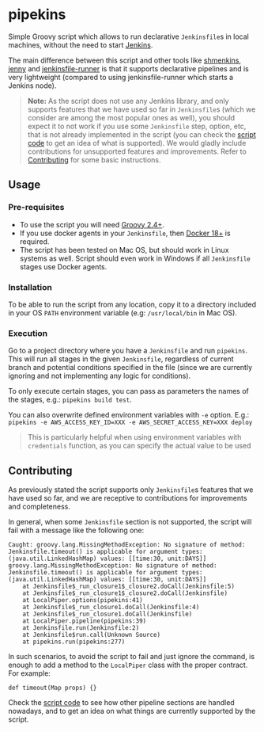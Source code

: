 # pipekins

Simple Groovy script which allows to run declarative `Jenkinsfile`s in local machines, without the need to start [Jenkins](https://jenkins.io/).

The main difference between this script and other tools like [shmenkins](https://github.com/qorrect/shmenkins), [jenny](https://github.com/bmustiata/jenny) and [jenkinsfile-runner](https://github.com/jenkinsci/jenkinsfile-runner) is that it supports declarative pipelines and is very lightweight (compared to using jenkinsfile-runner which starts a Jenkins node).

> **Note:**
> As the script does not use any Jenkins library, and only supports features that we have used so far in `Jenkinsfile`s (which we consider are among the most popular ones as well), you should expect it to not work if you use some `Jenkinsfile` step, option, etc, that is not already implemented in the script (you can check the [script code](pipekins) to get an idea of what is supported). 
> We would gladly include contributions for unsupported features and improvements. Refer to [Contributing](#contributing) for some basic instructions.

## Usage

### Pre-requisites

* To use the script you will need [Groovy 2.4+](http://groovy-lang.org/download.html). 
* If you use docker agents in your `Jenkinsfile`, then [Docker 18+](https://docs.docker.com/install/) is required.
* The script has been tested on Mac OS, but should work in Linux systems as well. Script should even work in Windows if all `Jenkinsfile` stages use Docker agents. 

### Installation

To be able to run the script from any location, copy it to a directory included in your OS `PATH` environment variable (e.g: `/usr/local/bin` in Mac OS).

### Execution

Go to a project directory where you have a `Jenkinsfile` and run `pipekins`. This will run all stages in the given `Jenkinsfile`, regardless of current branch and potential conditions specified in the file (since we are currently ignoring and not implementing any logic for conditions).

To only execute certain stages, you can pass as parameters the names of the stages, e.g.: `pipekins build test`.

You can also overwrite defined environment variables with `-e` option. E.g.: `pipekins -e AWS_ACCESS_KEY_ID=XXX -e AWS_SECRET_ACCESS_KEY=XXX deploy`

> This is particularly helpful when using environment variables with `credentials` function, as you can specify the actual value to be used

## Contributing

As previously stated the script supports only `Jenkinsfile`s features that we have used so far, and we are receptive to contributions for improvements and completeness.

In general, when some `Jenkinsfile` section is not supported, the script will fail with a message like the following one:

```
Caught: groovy.lang.MissingMethodException: No signature of method: Jenkinsfile.timeout() is applicable for argument types: (java.util.LinkedHashMap) values: [[time:30, unit:DAYS]]
groovy.lang.MissingMethodException: No signature of method: Jenkinsfile.timeout() is applicable for argument types: (java.util.LinkedHashMap) values: [[time:30, unit:DAYS]]
	at Jenkinsfile$_run_closure1$_closure2.doCall(Jenkinsfile:5)
	at Jenkinsfile$_run_closure1$_closure2.doCall(Jenkinsfile)
	at LocalPiper.options(pipekins:41)
	at Jenkinsfile$_run_closure1.doCall(Jenkinsfile:4)
	at Jenkinsfile$_run_closure1.doCall(Jenkinsfile)
	at LocalPiper.pipeline(pipekins:39)
	at Jenkinsfile.run(Jenkinsfile:2)
	at Jenkinsfile$run.call(Unknown Source)
	at pipekins.run(pipekins:277)
```

In such scenarios, to avoid the script to fail and just ignore the command, is enough to add a method to the `LocalPiper` class with the proper contract. For example:

```
def timeout(Map props) {}
```

Check the [script code](pipekins) to see how other pipeline sections are handled nowadays, and to get an idea on what things are currently supported by the script.
